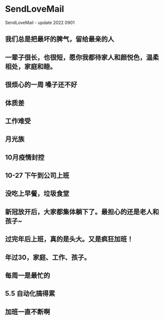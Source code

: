 # SendLoveMail

SendLoveMail - update 2022 0901

## 我们总是把最坏的脾气，留给最亲的人

## 一辈子很长，也很短，愿你我都待家人和颜悦色，温柔相处，家庭和睦。

## 很烦心的一周 嗓子还不好

## 体质差

## 工作难受

## 月光族

## 10月疫情封控

## 10-27 下午到公司上班

## 没吃上早餐，垃圾食堂

## 新冠放开后，大家都集体躺下了。最担心的还是老人和孩子~

## 过完年后上班，真的是头大。又是疯狂加班！

## 年过30，家庭、工作、孩子。 

## 每周一是最忙的

## 5.5 自动化搞得累

## 加班一直不断啊